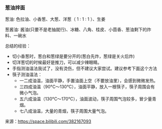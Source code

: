 ### 葱油拌面

葱油∶ 色拉油、小香葱、大葱、洋葱（ 1 : 1 : 1 ）、生姜

葱酱油∶ 酱油(只要不是老抽就行)、冰糖、八角、桂皮、小茴香、葱油剩下的炸料、一碗水

总结的经验：

- 切小香葱时，葱白和葱绿是要分开的(葱白先炸，葱绿是关火后炸)
- 切洋葱切的时候最好是推刀，可以减少辣眼睛。
- 手指测油温法我试了，没有烫伤，但不建议大家尝试。建议参考下面这个方法
- 筷子测油温法：
  - 一二成油温，油面平静，手置油面上空（不要放油里），会感到微微发热。
  - 三四成油温（90°C～130°C），油面平静，放入一根筷子，筷子周围会有微小气泡。
  - 五六成油温（130°C～170°C），油面波动，筷子周围气泡较多，冒少量青烟。
  - 七八成油温，大量的青烟，筷子周围大量气泡。

来源：https://space.bilibili.com/382167093